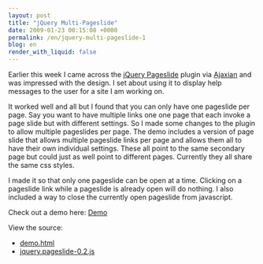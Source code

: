 ```yaml
---
layout: post
title: "jQuery Multi-Pageslide"
date: 2009-01-23 00:15:08 +0000
permalink: /en/jquery-multi-pageslide-1
blog: en
render_with_liquid: false
---
```


Earlier this week I came across the [jQuery Pageslide](http://halobrite.com/blog/jquery-pageslide/) plugin via
[Ajaxian](http://www.ajaxian.com/) and was impressed with the design. I set
about using it to display help messages to the user for a site I am working on.

It worked well and all but I found that you can only have one pageslide per
page. Say you want to have multiple links one one page that each invoke a page
slide but with different settings. So I made some changes to the plugin to
allow multiple pageslides per page. The demo includes a version of page slide
that allows multiple pageslide links per page and allows them all to have their
own individual settings. These all point to the same secondary page but could
just as well point to different pages. Currently they all share the same css
styles.

I made it so that only one pageslide can be open at a time. Clicking on a
pageslide link while a pageslide is already open will do nothing. I also
included a way to close the currently open pageslide from javascript.

Check out a demo here: [Demo](http://static.ianlewis.org/prod/demos/files/multi-pageslide/demo.html)

View the source:

* [demo.html](http://static.ianlewis.org/prod/demos/files/view-source/view-source.html#multi-pageslide/demo.html)
* [jquery.pageslide-0.2.js](http://static.ianlewis.org/prod/demos/files/view-source/view-source.html#multi-pageslide/jquery.pageslide-0.2.js)